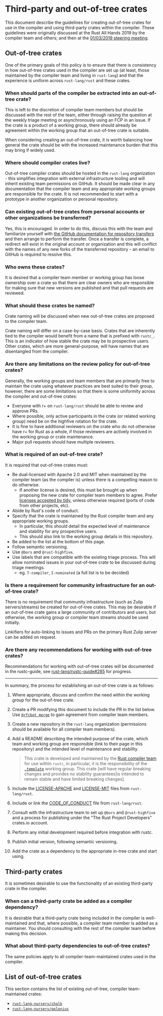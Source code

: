 # Third-party and out-of-tree crates
This document describe the guidelines for creating out-of-tree crates for use in the compiler and
using third-party crates within the compiler. These guidelines were originally discussed at the
Rust All Hands 2019 by the compiler team and others; and then at the
[01/03/2019 steering meeting][steering_meeting].

[steering_meeting]: https://github.com/rust-lang/compiler-team/blob/master/minutes/steering-meeting/2019.03.01.md

## Out-of-tree crates
One of the primary goals of this policy is to ensure that there is consistency in how out-of-tree
crates used in the compiler are set up (at least, those maintained by the compiler team and living
in `rust-lang`) and that the experience is uniform across `rust-lang/rust` and these crates.

### When should parts of the compiler be extracted into an out-of-tree crate?
This is left to the discretion of compiler team members but should be discussed with the rest of
the team, either through raising the question at the weekly triage meeting or asynchronously using
an FCP in an issue. If the crate is a product of a working group, there should already be agreement
within the working group that an out-of-tree crate is suitable.

When considering creating an out-of-tree crate, it is worth balancing how general the crate should
be with the increased maintenance burden that this may bring if widely used.

### Where should compiler crates live?
Out-of-tree compiler crates should be hosted in the `rust-lang` organization - this simplifies
integration with external infrastructure tooling and will inherit existing team permissions on
GitHub. It should be made clear in any documentation that the compiler team and any appropriate
working groups are responsible for the crate. It is not recommended to start with a prototype in
another organization or personal repository.

### Can existing out-of-tree crates from personal accounts or other organizations be transferred?
Yes, this is encouraged. In order to do this, discuss this with the team and familiarize yourself
with [the GitHub documentation for repository transfers][repo_transfers] and then arrange to perform
the transfer. Once a transfer is complete, a redirect will exist in the original account or
organization and this will conflict with the names of any new forks of the transferred repository -
an email to GitHub is required to resolve this.

[repo_transfers]: https://help.github.com/en/articles/transferring-a-repository

### Who owns these crates?
It is desired that a compiler team member or working group has loose ownership over a crate so
that there are clear owners who are responsible for making sure that new versions are published and
that pull requests are reviewed.

### What should these crates be named?
Crate naming will be discussed when new out-of-tree crates are proposed to the compiler team.

Crate naming will differ on a case-by-case basis. Crates that are inherently tied to the
compiler would benefit from a name that is prefixed with `rustc_`. This is an indicator of how
stable the crate may be to prospective users. Other crates, which are more general-purpose, will
have names that are disentangled from the compiler.

### Are there any limitations on the review policy for out-of-tree crates?
Generally, the working groups and team members that are primarily free to maintain the crate using
whatever practices are best suited to their group, however, there are some limitations so that there
is some uniformity across the compiler and out-of-tree crates:

- Everyone with r+ on `rust-lang/rust` should be able to review and approve PRs.
- Where possible, only active participants in the crate (or related working group) need be on the
  highfive rotation for the crate.
- It is fine to have additional reviewers on the crate who do not otherwise have r+ for Rust as a
  whole, if those reviewers are actively involved in the working group or crate maintenance.
- Major pull requests should have multiple reviewers.

### What is required of an out-of-tree crate?
It is required that out-of-tree crates must:

- Be dual-licensed with Apache 2.0 and MIT when maintained by the compiler team (as the compiler
  is) unless there is a compelling reason to do otherwise.
    - If another license is desired, this must be brought up when proposing the new crate for
      compiler team members to agree. Prefer [licenses accepted by tidy][licenses], unless otherwise
      required (ports of code from other projects, etc).
- Abide by Rust's code of conduct.
- Specify that the crate is maintained by the Rust compiler team and any appropriate working groups.
    - In particular, this should detail the expected level of maintenance and stability for any
      prospective users.
    - This should also link to the working group details in this repository.
- Be added to the list at the bottom of this page.
- Follow semantic versioning.
- Use `@bors` and `@rust-highfive`.
- Use labels that are compatible with the existing triage process. This will allow nominated issues
  in your out-of-tree crate to be discussed during triage meetings.
    - eg. `T-compiler`, `I-nominated` (a full list is to be decided)

### Is there a requirement for community infrastructure for an out-of-tree crate?
There is no requirement that community infrastructure (such as Zulip servers/streams) be created for
out-of-tree crates. This may be desirable if an out-of-tree crate gains a large community of
contributors and users, but otherwise, the working group or compiler team streams should be used
initially.

Linkifiers for auto-linking to issues and PRs on the primary Rust Zulip server can be added on
request.

### Are there any recommendations for working with out-of-tree crates?
Recommendations for working with out-of-tree crates will be documented in the rustc-guide, see
[rust-lang/rustc-guide#285][guide_issue] for progress.

[licenses]: https://github.com/rust-lang/rust/blob/master/src/tools/tidy/src/deps.rs#L10-L19
[guide_issue]: https://github.com/rust-lang/rustc-guide/issues/285

---

In summary, the process for establishing an out-of-tree crate is as follows:

1. Where appropriate, discuss and confirm the need within the working group for the out-of-tree
   crate.
2. Create a PR modifying this document to include the PR in the list below. Use [`@rfcbot merge`](https://github.com/anp/rfcbot-rs#usage) to
   gain agreement from compiler team members.
3. Create a new repository in the `rust-lang` organization (permissions should be available for all
   compiler team members).
4. Add a README describing the intended purpose of the crate, which team and working group are
   responsible (link to their page in this repository) and the intended level of maintenance and
   stability.

   > This crate is developed and maintained by the [Rust compiler team](..) for use within
   > `rustc`, in particular, it is the responsibility of the
   > [`.template`](../working-groups/.template) working group. This crate [will have regular
   > breaking changes and provides no stability guarantees|is intended to remain stable and have
   > limited breaking changes].
5. Include the [LICENSE-APACHE][apache] and [LICENSE-MIT][mit] files from `rust-lang/rust`.
6. Include or link the [CODE_OF_CONDUCT][coc] file from `rust-lang/rust`.
7. Consult with the infrastructure team to set up `@bors` and `@rust-highfive` and a process for
   publishing under the "The Rust Project Developers" crates.io account.
8. Perform any initial development required before integration with rustc.
9. Publish initial version, following semantic versioning.
10. Add the crate as a dependency to the appropriate in-tree crate and start using.

[apache]: https://github.com/rust-lang/rust/blob/master/LICENSE-APACHE
[coc]: https://github.com/rust-lang/rust/blob/master/CODE_OF_CONDUCT.md
[mit]: https://github.com/rust-lang/rust/blob/master/LICENSE-MIT

## Third-party crates
It is sometimes desirable to use the functionality of an existing third-party crate in the compiler.

### When can a third-party crate be added as a compiler dependency?
It is desirable that a third-party crate being included in the compiler is well-maintained and that,
where possible, a compiler team member is added as a maintainer. You should consulting with the
rest of the compiler team before making this decision.

### What about third-party dependencies to out-of-tree crates?
The same policies apply to all compiler-team-maintained crates used in the compiler.

## List of out-of-tree crates
This section contains the list of existing out-of-tree, compiler team-maintained crates:

  - [`rust-lang-nursery/chalk`](https://github.com/rust-lang-nursery/chalk/)
  - [`rust-lang-nursery/polonius`](https://github.com/rust-lang-nursery/polonius/)
